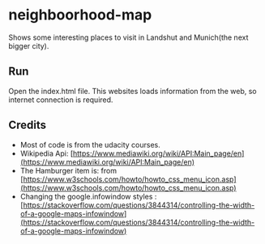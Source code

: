 # neighboorhood-map
Shows some interesting places to visit in Landshut and Munich(the next bigger city).

## Run
Open the index.html file. This websites loads information from the web, so internet connection is required.

## Credits
* Most of code is from the udacity courses.
* Wikipedia Api: [https://www.mediawiki.org/wiki/API:Main_page/en](https://www.mediawiki.org/wiki/API:Main_page/en)
* The Hamburger item is: from [https://www.w3schools.com/howto/howto_css_menu_icon.asp](https://www.w3schools.com/howto/howto_css_menu_icon.asp)
* Changing the google.infowindow styles : [https://stackoverflow.com/questions/3844314/controlling-the-width-of-a-google-maps-infowindow](https://stackoverflow.com/questions/3844314/controlling-the-width-of-a-google-maps-infowindow)
